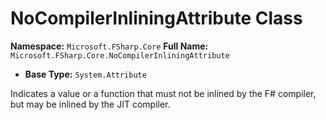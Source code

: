 # NoCompilerInliningAttribute Class

**Namespace:** `Microsoft.FSharp.Core`
**Full Name:** `Microsoft.FSharp.Core.NoCompilerInliningAttribute`
- **Base Type:** `System.Attribute`

Indicates a value or a function that must not be inlined by the F# compiler,
 but may be inlined by the JIT compiler.